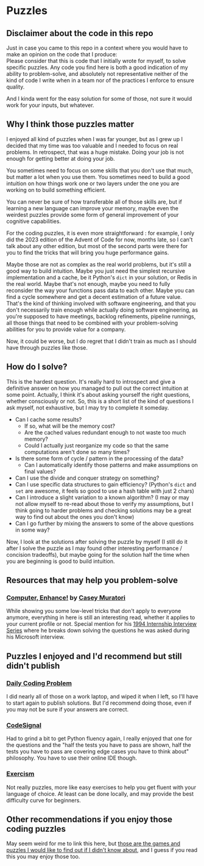 # Puzzles

## Disclaimer about the code in this repo
Just in case you came to this repo in a context where you would have to make an opinion on the code that I produce:  
Please consider that this is code that I initially wrote for myself, to solve specific puzzles. Any code you find here is both a good indication of my ability to problem-solve, and absolutely not representative neither of the kind of code I write when in a team nor of the practices I enforce to ensure quality.  

And I kinda went for the easy solution for some of those, not sure it would work for your inputs, but whatever.

## Why I think those puzzles matter
I enjoyed all kind of puzzles when I was far younger, but as I grew up I decided that my time was too valuable and I needed to focus on real problems. In retrospect, that was a huge mistake. Doing your job is not enough for getting better at doing your job.

You sometimes need to focus on some skills that you don't use that much, but matter a lot when you use them. You sometimes need to build a good intuition on how things work one or two layers under the one you are working on to build something efficient.

You can never be sure of how transferable all of those skills are, but if learning a new language can improve your memory, maybe even the weirdest puzzles provide some form of general improvement of your cognitive capabilities.

For the coding puzzles, it is even more straightforward : for example, I only did the 2023 edition of the Advent of Code for now, months late, so I can't talk about any other edition, but most of the second parts were there for you to find the tricks that will bring you huge performance gains.

Maybe those are not as complex as the real world problems, but it's still a good way to build intuition. Maybe you just need the simplest recursive implementation and a cache, be it Python's `dict` in your solution, or Redis in the real world. Maybe that's not enough, maybe you need to fully reconsider the way your functions pass data to each other. Maybe you can find a cycle somewhere and get a decent estimation of a future value. That's the kind of thinking involved with software engineering, and that you don't necessarily train enough while actually doing software engineering, as you're supposed to have meetings, backlog refinements, pipeline runnings, all those things that need to be combined with your problem-solving abilities for you to provide value for a company.

Now, it could be worse, but I do regret that I didn't train as much as I should have through puzzles like those.

## How do I solve?
This is the hardest question. It's really hard to introspect and give a definitive answer on how you managed to pull out the correct intuition at some point. Actually, I think it's about asking yourself the right questions, whether consciously or not.
So, this is a short list of the kind of questions I ask myself, not exhaustive, but I may try to complete it someday.

- Can I cache some results?
  - If so, what will be the memory cost?
  - Are the cached values redundant enough to not waste too much memory?
  - Could I actually just reorganize my code so that the same computations aren't done so many times?
- Is there some form of cycle / pattern in the processing of the data?
  - Can I automatically identify those patterns and make assumptions on final values?
- Can I use the divide and conquer strategy on something?
- Can I use specific data structures to gain efficiency? (Python's `dict` and `set` are awesome, it feels so good to use a hash table with just 2 chars)
- Can I introduce a slight variation to a known algorithm? (I may or may not allow myself to re-read about those to verify my assumptions, but I think going to harder problems and checking solutions may be a great way to find out about the ones you don't know)
- Can I go further by mixing the answers to some of the above questions in some way?

Now, I look at the solutions after solving the puzzle by myself (I still do it after I solve the puzzle as I may found other interesting performance / concision tradeoffs), but maybe going for the solution half the time when you are beginning is good to build intuition.

## Resources that may help you problem-solve
### [Computer, Enhance!](https://www.computerenhance.com/p/table-of-contents) by [Casey Muratori](https://caseymuratori.com/about)
While showing you some low-level tricks that don't apply to everyone anymore, everything in here is still an interesting read, whether it applies to your current profile or not. Special mention for his [1994 Internship Interview Series](https://www.computerenhance.com/i/99218768/internship-interview-series) where he breaks down solving the questions he was asked during his Microsoft interview.

## Puzzles I enjoyed and I'd recommend but still didn't publish
### [Daily Coding Problem ](https://www.dailycodingproblem.com/)
I did nearly all of those on a work laptop, and wiped it when I left, so I'll have to start again to publish solutions.
But I'd recommend doing those, even if you may not be sure if your answers are correct.

### [CodeSignal](https://codesignal.com/)
Had to grind a bit to get Python fluency again, I really enjoyed that one for the questions and the "half the tests you have to pass are shown, half the tests you have to pass are covering edge cases you have to think about" philosophy. You have to use their online IDE though.

### [Exercism](exercism.org)
Not really puzzles, more like easy exercises to help you get fluent with your language of choice. At least can be done locally, and may provide the best difficulty curve for beginners.

## Other recommendations if you enjoy those coding puzzles
May seem weird for me to link this here, but [those are the games and puzzles I would like to find out if I didn't know about](https://github.com/c4ffein/writings/blob/main/puzzles/puzzles.md), and I guess if you read this you may enjoy those too.
